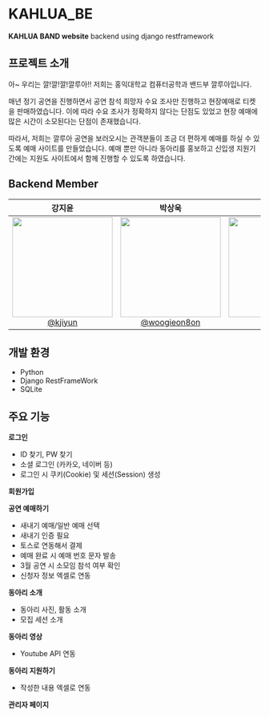 # KAHLUA_BE
**KAHLUA BAND website** backend using django restframework

## 프로젝트 소개
아~ 우리는 깔!깔!깔!깔루아!! 저희는 홍익대학교 컴퓨터공학과 밴드부 깔루아입니다.

매년 정기 공연을 진행하면서 공연 참석 희망자 수요 조사만 진행하고 현장예매로 티켓을 판매하였습니다. 이에 따라 수요 조사가 정확하지 않다는 단점도 있었고 현장 예매에 많은 시간이 소모된다는 단점이 존재했습니다.

따라서, 저희는 깔루아 공연을 보러오시는 관객분들이 조금 더 편하게 예매를 하실 수 있도록 예매 사이트를 만들었습니다. 예매 뿐만 아니라 동아리를 홍보하고 신입생 지원기간에는 지원도 사이트에서 함께 진행할 수 있도록 하였습니다.

## Backend Member 

<div align="left">

| **강지윤** | **박상욱** | **심수연**  |
| :------: |  :------: | :------:  |
| [<img src="https://avatars.githubusercontent.com/u/112507402?v=4" height=200 width=200> <br/> @kjiyun](https://github.com/kjiyun) | [<img src="https://avatars.githubusercontent.com/u/140885810?v=4" height=200 width=200> <br/> @woogieon8on](https://github.com/woogieon8on) | [<img src="https://avatars.githubusercontent.com/u/81095801?v=4" height=200 width=200> <br/> @letthem](https://github.com/letthem)|

</div>

## 개발 환경
* Python
* Django RestFrameWork
* SQLite

## 주요 기능
**로그인**

* ID 찾기, PW 찾기
* 소셜 로그인 (카카오, 네이버 등)
* 로그인 시 쿠키(Cookie) 및 세션(Session) 생성


**회원가입**


**공연 예매하기**

* 새내기 예매/일반 예매 선택
* 새내기 인증 필요
* 토스로 연동해서 결제
* 예매 완료 시 예매 번호 문자 발송
* 3월 공연 시 소모임 참석 여부 확인
* 신청자 정보 엑셀로 연동
  

**동아리 소개**

* 동아리 사진, 활동 소개
* 모집 세션 소개


**동아리 영상**

* Youtube API 연동


**동아리 지원하기**

* 작성한 내용 엑셀로 연동


**관리자 페이지**
